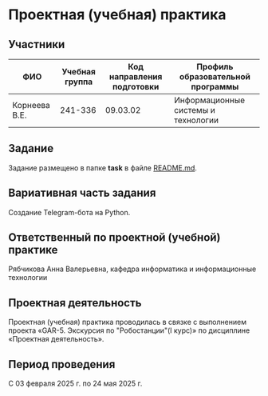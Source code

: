 # Проектная (учебная) практика
## Участники
|ФИО|Учебная группа|Код направления подготовки|Профиль образовательной программы|
|-----------------|---------|------|-----|
|Корнеева В.Е.|241-336|09.03.02|Информационные системы и технологии|

## Задание

Задание размещено в папке **task** в файле [README.md](task/README.md).

## Вариативная часть задания

Создание Telegram-бота на Python.

## Ответственный по проектной (учебной) практике

Рябчикова Анна Валерьевна, кафедра информатика и информационные технологии

## Проектная деятельность

Проектная (учебная) практика проводилась в связке с выполнением проекта «GAR-5. Экскурсия по "Робостанции"(I курс)» по дисциплине «Проектная деятельность».

## Период проведения

С 03 февраля 2025 г. по 24 мая 2025 г.
